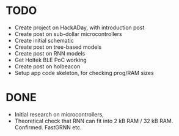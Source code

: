 
# TODO

- Create project on HackADay, with introduction post
- Create post on sub-dollar microcontrollers
- Create initial schematic
- Create post on tree-based models
- Create post on RNN models
- Get Holtek BLE PoC working
- Create post on holbeacon
- Setup app code skeleton, for checking prog/RAM sizes

# DONE

- Initial research on microcontrollers,
- Theoretical check that RNN can fit into 2 kB RAM / 32 kB RAM.
Confirmed. FastGRNN etc.

